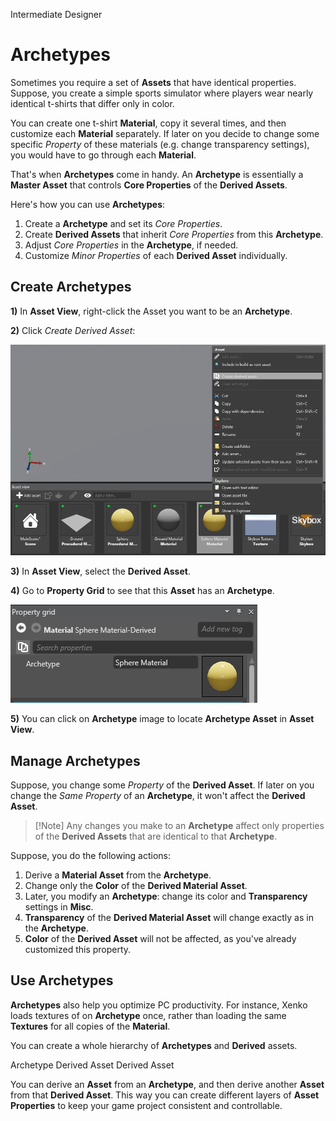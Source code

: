 <span class="label label-doc-level">Intermediate</span>
<span class="label label-doc-audience">Designer</span>

# Archetypes

Sometimes you require a set of **Assets** that have identical properties.
Suppose, you create a simple sports simulator where players wear nearly identical t-shirts that differ only in color.

You can create one t-shirt **Material**, copy it several times, and then customize each **Material** separately.
If later on you decide to change some specific _Property_ of these materials (e.g. change transparency settings), you would have to go through each **Material**.

That's when **Archetypes** come in handy.
An **Archetype** is essentially a **Master Asset** that controls **Core Properties** of the **Derived Assets**.

Here's how you can use **Archetypes**:

1. Create a **Archetype** and set its _Core Properties_.
2. Create **Derived Assets** that inherit _Core Properties_ from this **Archetype**.
3. Adjust _Core Properties_ in the **Archetype**, if needed.
4. Customize _Minor Properties_ of each **Derived Asset** individually.

## Create Archetypes

**1)** In **Asset View**, right-click the Asset you want to be an **Archetype**.

**2)** Click _Create Derived Asset_:

![Create Derived Asset](media/archetypes-create-derived-asset.png)

**3)** In **Asset View**, select the **Derived Asset**.

**4)** Go to **Property Grid** to see that this **Asset** has an **Archetype**.

![Derived Asset in Property Grid](media/archetypes-archetype-in-property-grid.png)

**5)** You can click on **Archetype** image to locate **Archetype Asset** in **Asset View**.

## Manage Archetypes
Suppose, you change some _Property_ of the **Derived Asset**.
If later on you change the _Same Property_ of an **Archetype**, it won't affect the **Derived Asset**.

> [!Note] Any changes you make to an **Archetype** affect only properties of the **Derived Assets**
> that are identical to that **Archetype**.

Suppose, you do the following actions:

1. Derive a **Material Asset** from the **Archetype**.
2. Change only the **Color** of the **Derived Material Asset**.
3. Later, you modify an **Archetype**: change its color and **Transparency** settings in **Misc**.
4. **Transparency** of the **Derived Material Asset** will change exactly as in the **Archetype**.
5. **Color** of the **Derived Asset** will not be affected, as you've already customized this property.

## Use Archetypes

**Archetypes** also help you optimize PC productivity.
For instance, Xenko loads textures of on **Archetype** once, rather than loading the same **Textures** for all copies of the **Material**.

You can create a whole hierarchy of **Archetypes** and **Derived** assets.

Archetype
    Derived Asset
        Derived Asset

You can derive an **Asset** from an **Archetype**, and then derive another **Asset** from that **Derived Asset**.
This way you can create different layers of **Asset Properties** to keep your game project consistent and controllable.